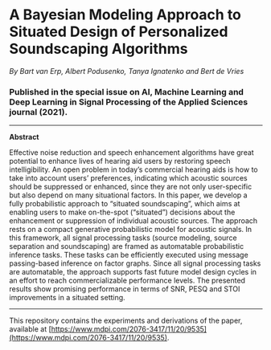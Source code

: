 # A Bayesian Modeling Approach to Situated Design of Personalized Soundscaping Algorithms
*By Bart van Erp, Albert Podusenko, Tanya Ignatenko and Bert de Vries*
### Published in the special issue on AI, Machine Learning and Deep Learning in Signal Processing of the Applied Sciences journal (2021).
---
**Abstract**

Effective noise reduction and speech enhancement algorithms have great potential to enhance lives of hearing aid users by restoring speech intelligibility. An open problem in today’s commercial hearing aids is how to take into account users’ preferences, indicating which acoustic sources should be suppressed or enhanced, since they are not only user-specific but also depend on many situational factors. In this paper, we develop a fully probabilistic approach to “situated soundscaping”, which aims at enabling users to make on-the-spot (“situated”) decisions about the enhancement or suppression of individual acoustic sources. The approach rests on a compact generative probabilistic model for acoustic signals. In this framework, all signal processing tasks (source modeling, source separation and soundscaping) are framed as automatable probabilistic inference tasks. These tasks can be efficiently executed using message passing-based inference on factor graphs. Since all signal processing tasks are automatable, the approach supports fast future model design cycles in an effort to reach commercializable performance levels. The presented results show promising performance in terms of SNR, PESQ and STOI improvements in a situated setting.

---
This repository contains the experiments and derivations of the paper, available at [https://www.mdpi.com/2076-3417/11/20/9535](https://www.mdpi.com/2076-3417/11/20/9535).